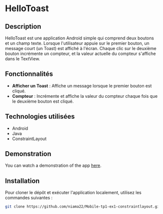 # HelloToast

## Description
HelloToast est une application Android simple qui comprend deux boutons et un champ texte. Lorsque l'utilisateur appuie sur le premier bouton, un message court (un Toast) est affiché à l'écran. Chaque clic sur le deuxième bouton incrémente un compteur, et la valeur actuelle du compteur s'affiche dans le TextView.

## Fonctionnalités
- **Afficher un Toast** : Affiche un message lorsque le premier bouton est cliqué.
- **Compteur** : Incrémente et affiche la valeur du compteur chaque fois que le deuxième bouton est cliqué.

## Technologies utilisées
- Android
- Java
- ConstraintLayout

## Demonstration
You can watch a demonstration of the app [here](https://github.com/niama22/Mobile-tp1-ex1-constraintlayout/issues/1#issue-2554412247).


## Installation
Pour cloner le dépôt et exécuter l'application localement, utilisez les commandes suivantes :

```bash
git clone https://github.com/niama22/Mobile-tp1-ex1-constraintlayout.git
